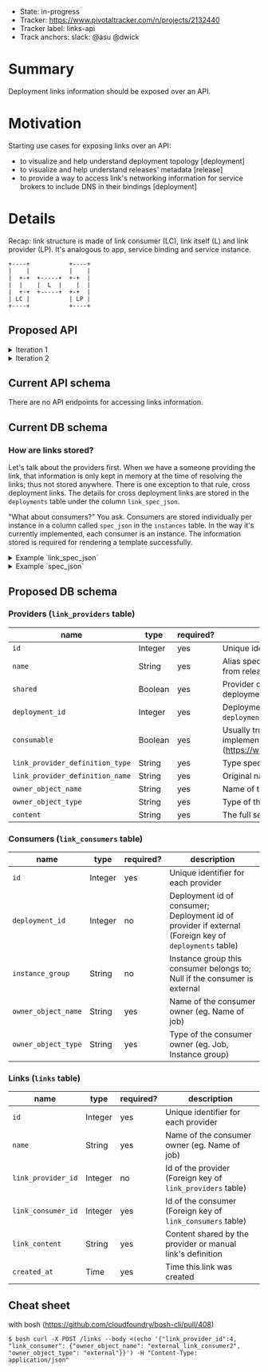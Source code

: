 - State: in-progress
- Tracker: https://www.pivotaltracker.com/n/projects/2132440
- Tracker label: links-api
- Track anchors: slack: @asu @dwick

# Summary
Deployment links information should be exposed over an API.

# Motivation
Starting use cases for exposing links over an API:
- to visualize and help understand deployment topology [deployment]
- to visualize and help understand releases' metadata [release]
- to provide a way to access link's networking information for service brokers to include DNS in their bindings [deployment]

# Details
Recap: link structure is made of link consumer (LC), link itself (L) and link provider (LP). It's analogous to app, service binding and service instance.

```
+----+           +----+
|    |           |    |
|  +-+  +-----+  +-+  |
|  |    |  L  |    |  |
|  +-+  +-----+  +-+  |
| LC |           | LP |
+----+           +----+
```

## Proposed API
<details><summary>Iteration 1</summary>

Following endpoints would be exposed based on deployments:

### Deployment specific
#### Providers

To get a list of providers within a deployment:
```
GET /link_providers?deployment=name
  desc: Returns available providers in a deployment
  resp: [{
    id                   # internally "dep.ig.job.link-name"
    name                 # equivalent to "as" in the manifest
    shared               # determines who can consume (in/out of deployment)
    link_provider_definition_id
  }]
```
---
#### Consumers

To get a list of consumers within a deployment:
```
GET /link_consumers?deployment=name
  desc: Returns available consumers in a deployment
  resp: [{
    id                   # internally "dep.ig.job.link-name"
    link_consumer_definition_id
  }]
```
---
#### Links

To get a list of links created by deployment:
```
GET /links?deployment=name
  desc: Returns list of established links
  resp: [{
    id                   # internally "dep.ig.job.link-name" + "dep.ig.job.link-name"
    link_consumer_id
    link_provider_id
    network=string
    instances=[{...}]
    properties={...}
  }]
```

To create a new link as an external consumer:
```
POST /links
  desc: Establishes a link between one consumer and one provider
  req: {
    link_consumer_id=null # if null means consumer is external
    link_provider_id
    network
  }
  resp: {
    id
    link_consumer_id
    link_provider_id
    network=string
    instances=[{...}]
    properties={...}
  }
```

To delete a link:
```
DELETE /links/:id
  desc: Deletes given link
  resp: 200 OK
```

To get details exposed by the link:
```
GET /link_instances?link_id=...
  desc: Returns list of instances within a link (equivalent in ERB: <%= link(...).instances.map { ... } %>)
  resp: [{
    address: ipv4|ipv6|dns-rec
    az
    index
    id
  }]
```

To get network information about a link (with filtering):
```
GET /link_address?link_id=...&az=z1...
  desc: Returns link's address (FQDN) (equivalent in ERB: <%= link(...).address(azs: [z1]) %>)
  resp: "q-i1a2.ig..."
```
---
### Release specific
Following endpoints could be exposed based on releases:

```
GET /link_consumer_definitions?release=...
GET /link_provider_definitions?release=...
```

One possible workflow for service broker to expose a link to an app:

- SB asks adapter for shared link name
- SB finds out link provider name within a deployment
  - `GET /link_providers?deployment=...` and pick one
- SB establishes a link
  - `POST /links` with {link_provider_id=<from prev step>; link_consumer_id=null; optionally network}
- SB now has a link ID, so it can retrieve DNS address
  - `GET /link_address?link_id=<from prev step>`
- SB provides link address to adapter

Possible workflow for a visualizer (CLI/Web):

- Retrieve all consumers, providers, and links
- Show formed links consumers paired up with providers
  - Cross reference by link_consumer/provider_ids
- Show consumers and providers not used in links
- Show location info for each? (job, instance group ...)

Other possible uses:

- cross director linking
- link rotation (to rotate creds)
- operator consumed links
</details>

<details><summary>Iteration 2</summary>

### Deployment specific
#### Providers

To get a list of providers within a deployment:
```
GET /link_providers?deployment=name
```
Sample response:
```JavaScript
[
  {
    "id": 1,
    "name": "foo",
    "shared": true,
    "deployment": "deployment_foo",
    "link_provider_definition": {
      "name": "original_foo",
      "type": "bar",
    },
    "owner_object": {
      "name": "job_foo",
      "type": "Job",
      "info": {
        "instance_group": "provider_ig"
      }
    }
  }
]
```
---
#### Consumers

To get a list of consumers within a deployment:
```
GET /link_consumers?deployment=name
```
Sample response:
```JavaScript
[
  {
    "id": 1,
    "deployment": "deployment_bar",
    "owner_object": {
      "name": "job_bar",
      "type": "Job",
      "info": {
        "instance_group": "consumer_ig"
      }
    }
  }
]
```
---
#### Links

To get a list of links created by deployment:

```
GET /links?deployment=name
```
Sample Response:
```JavaScript
[
  {
    "id": 1,
    "name": "foobar", // This is the original name from consumer definition
    "link_consumer_id": 2,
    "link_provider_id": 3,
    "created_at": "Jan 20 1890 15:42:75 +500"
  }
]
```

To create a new link as an external consumer:
```
POST /links
```
Sample request:
```
TBD
```

To delete a link:
```
DELETE /links/:id
```

```
200 OK
```

To get details exposed by the link:
```
GET /link_instances?link_id=...
```
Note: Returns list of instances within a link (equivalent in ERB: `<%= link(...).instances.map { ... } %>`)
```
TBD
```

To get network information about a link (with filtering):
```
GET /link_address?link_id=...&az=z1...
```
Note: Returns link's address (FQDN) (equivalent in ERB: `<%= link(...).address(azs: [z1]) %>`)
```
TBD
```

</details>

## Current API schema
There are no API endpoints for accessing links information.

## Current DB schema
### How are links stored?
Let's talk about the providers first. When we have a someone providing the link, that information is only kept in memory at the time of resolving the links; thus not stored anywhere. There is one exception to that rule, cross deployment links. The details for cross deployment links are stored in the `deployments` table under the column `link_spec_json`.

"What about consumers?" You ask. Consumers are stored individually per instance in a column called `spec_json` in the `instances` table. In the way it's currently implemented, each consumer is an instance. The information stored is required for rendering a template successfully.

<details><summary>Example `link_spec_json`</summary>

```Javascript
...
```

</details>

<details><summary>Example `spec_json`</summary>

```JavaScript
{
  "deployment": "consumer-simple",
  // ...other information about this instance...
  "links": {
    "consumer": { // Consumer job name
      "provider": { // Link name to be consumed as specified by the release job
        "default_network": "a", // Network to expose from each providing instance
        "deployment_name": "simple", // Provider's deployment name
        "domain": "bosh",
        "instance_group": "foobar", // Instance group from provider deployment
        "instances": [{ // Instances within the providing instance group
          "name": "foobar",
          "id": "1a7c2a7b-9d8a-4cf6-8471-1304f26e46c6",
          "index": 0,
          "bootstrap": true,
          "az": null,
          "address": "192.168.1.2"
        }],
        "networks": ["a"], // List of all available network definitions
        "properties": { // Properties exposed by the link
          "a": "default_a",
          "b": null,
          "c": "default_c",
          "nested": {
            "one": "default_nested.one",
            "three": null,
            "two": "default_nested.two"
          }
        }
      }
    }
  }
}
```

</details>

## Proposed DB schema


### Providers (`link_providers` table)
| name | type | required? | description |
|---|---|---|---|
| `id` | Integer | yes | Unique identifier for each provider |
| `name` | String | yes | Alias specified by `as` in manifest; otherwise original name from release job |
| `shared` | Boolean | yes | Provider can be consumed by another deployment/external |
| `deployment_id` | Integer | yes | Deployment id of provider deployment (Foreign key of `deployments` table) |
| `consumable` | Boolean | yes | Usually true, only false when feature to nil out providers is implemented. (https://www.pivotaltracker.com/story/show/151894692) |
| `link_provider_definition_type` | String | yes | Type specified in the release job |
| `link_provider_definition_name` | String | yes | Original name specified in the release job |
| `owner_object_name` | String | yes | Name of the provider owner (eg. Name of job) |
| `owner_object_type` | String | yes | Type of the provider owner (eg. Job, Instance group) |
| `content` | String | yes | The full set of properties provided by the provider |


### Consumers (`link_consumers` table)
| name | type | required? | description |
|---|---|---|---|
| `id` | Integer | yes | Unique identifier for each provider |
| `deployment_id` | Integer | no | Deployment id of consumer; Deployment id of provider if external (Foreign key of `deployments` table) |
| `instance_group` | String | no | Instance group this consumer belongs to; Null if the consumer is external |
| `owner_object_name` | String | yes | Name of the consumer owner (eg. Name of job) |
| `owner_object_type` | String | yes | Type of the consumer owner (eg. Job, Instance group) |


### Links (`links` table)
| name | type | required? | description |
|---|---|---|---|
| `id` | Integer | yes | Unique identifier for each provider |
| `name` | String | yes | Name of the consumer owner (eg. Name of job) |
| `link_provider_id` | Integer | no | Id of the provider (Foreign key of `link_providers` table) |
| `link_consumer_id` | Integer | yes | Id of the consumer (Foreign key of `link_consumers` table) |
| `link_content` | String | yes | Content shared by the provider or manual link's definition |
| `created_at` | Time | yes | Time this link was created |

## Cheat sheet

with bosh (https://github.com/cloudfoundry/bosh-cli/pull/408)

```
$ bosh curl -X POST /links --body <(echo '{"link_provider_id":4, "link_consumer": {"owner_object_name": "external_link_consumer2", "owner_object_type": "external"}}') -H "Content-Type: application/json"
```
